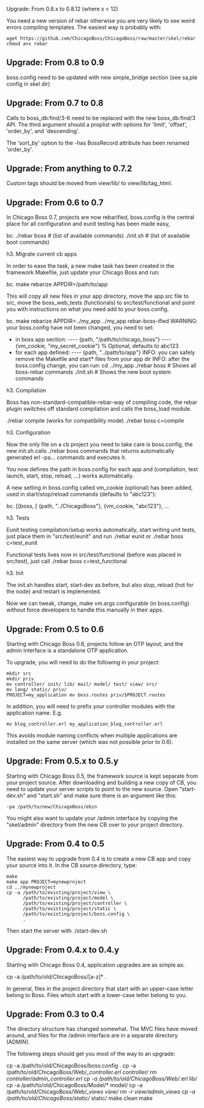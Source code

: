 Upgrade: From 0.8.x to 0.8.12 (where x < 12)

You need a new version of rebar otherwise you are very likely to see weird
errors compiling templates. The easiest way is probably with:

    wget https://github.com/ChicagoBoss/ChicagoBoss/raw/master/skel/rebar
    chmod a+x rebar

Upgrade: From 0.8 to 0.9
------------------------

boss.config need to be updated with new simple_bridge section
(see sa,ple config in skel dir)

Upgrade: From 0.7 to 0.8
------------------------

Calls to boss_db:find/3-6 need to be replaced with the new boss_db:find/3 API.
The third argument should a proplist with options for 'limit', 'offset',
'order_by', and 'descending'.

The 'sort_by' option to the -has BossRecord attribute has been renamed
'order_by'.


Upgrade: From anything to 0.7.2
-------------------------------

Custom tags should be moved from view/lib/ to view/lib/tag_html.


Upgrade: From 0.6 to 0.7
------------------------

In Chicago Boss 0.7, projects are now rebarified, boss.config is the central
place for all configuration and eunit testing has been made easy,

bc. ./rebar boss # (list of available commands)
./init.sh # (list of available boot commands)

h3. Migrate current cb apps

In order to ease the task, a new make task has been created in the framework
Makefile, just update your Chicago Boss and run:

bc. make rebarize APPDIR=/path/to/app

This will copy all new files in your app directory, move the app.src file to
src, move the boss_web_tests (functionals) to src/test/functional and point you
with instructions on what you need add to your boss.config.

bc. make rebarize APPDIR=../my_app
../my_app rebar-boss-ified
WARNING: your boss.config have not been changed, you need to set:
- in boss app section:
---- {path, "/path/to/chicago_boss"}
---- {vm_cookie, "my_secret_cookie"} % Optional, defaults to abc123
- for each app defined:
---- {path, "../path/to/app"}
INFO: you can safely remove the Makefile and start* files from your app dir
INFO: after the boss.config change, you can run:
cd ../my_app
./rebar boss # Shows all boss-rebar commands
./init.sh # Shows the new boot system commands

h3. Compilation

Boss has non-standard-compatible-rebar-way of compiling code, the rebar plugin
switches off standard compilation and calls the boss_load module.

./rebar compile (works for compatibility mode)
./rebar boss c=compile

h3. Configuration

Now the only file on a cb project you need to take care is boss.config, the new
init.sh calls ./rebar boss commands that returns automatically generated erl
-pa... commands and executes it.

You now defines the path in boss.config for each app and (compilation, test
launch, start, stop, reload, ...) works automatically.

A new setting in boss.config called vm_cookie (optional) has been added, used
in start/stop/reload commands (defaults to "abc123"):

bc. [{boss, [ {path, "../ChicagoBoss"}, {vm_cookie, "abc123"}, ...

h3. Tests

Eunit testing compilation/setup works automatically, start writing unit tests,
just place them in "src/test/eunit" and run ./rebar eunit or ./rebar boss
c=test_eunit

Functional tests lives now in src/test/functional (before was placed in
src/test), just call ./rebar boss c=test_functional

h3. Init

The init.sh handles start, start-dev as before, but also stop, reload (hot for
the node) and restart is implemented.

Now we can tweak, change, make vm.args configurable (in boss.config) without
force developers to handle this manually in their apps.

Upgrade: From 0.5 to 0.6
------------------------

Starting with Chicago Boss 0.6, projects follow an OTP layout, and the admin
interface is a standalone OTP application.

To upgrade, you will need to do the following in your project:

    mkdir src
    mkdir priv
    mv controller/ init/ lib/ mail/ model/ test/ view/ src/
    mv lang/ static/ priv/
    PROJECT=my_application mv boss.routes priv/$PROJECT.routes

In addition, you will need to prefix your controller modules with the
application name. E.g.

    mv blog_controller.erl my_application_blog_controller.erl

This avoids module naming conflicts when multiple applications are installed on
the same server (which was not possible prior to 0.6).


Upgrade: From 0.5.x to 0.5.y
----------------------------

Starting with Chicago Boss 0.5, the framework source is kept separate from your
project source. After downloading and building a new copy of CB, you need to
update your server scripts to point to the new source. Open "start-dev.sh" and
"start.sh" and make sure there is an argument like this:

    -pa /path/to/new/ChicagoBoss/ebin

You might also want to update your /admin interface by copying the "skel/admin"
directory from the new CB over to your project directory.


Upgrade: From 0.4 to 0.5
------------------------

The easiest way to upgrade from 0.4 is to create a new CB app and copy your
source into it. In the CB source directory, type:

    make
    make app PROJECT=mynewproject
    cd ../mynewproject
    cp -a /path/to/existing/project/view \
          /path/to/existing/project/model \
          /path/to/existing/project/controller \
          /path/to/existing/project/static \
          /path/to/existing/project/boss.config \
          .

Then start the server with ./start-dev.sh


Upgrade: From 0.4.x to 0.4.y
----------------------------

Starting with Chicago Boss 0.4, application upgrades are as simple as:

   cp -a /path/to/old/ChicagoBoss/[a-z]* .

In general, files in the project directory that start with an upper-case letter
belong to Boss. Files which start with a lower-case letter belong to you.


Upgrade: From 0.3 to 0.4
------------------------

The directory structure has changed somewhat. The MVC files have moved around,
and files for the /admin interface are in a separate directory (ADMIN). 

The following steps should get you most of the way to an upgrade:

   cp -a /path/to/old/ChicagoBoss/boss.config .
   cp -a /path/to/old/ChicagoBoss/Web/*_controller.erl controller/
   rm controller/admin_controller.erl
   cp -a /path/to/old/ChicagoBoss/Web/*.erl lib/
   cp -a /path/to/old/ChicagoBoss/Model/* model/
   cp -a /path/to/old/ChicagoBoss/Web/*_views view/
   rm -r view/admin_views
   cp -a /path/to/old/ChicagoBoss/static/* static/
   make clean
   make

